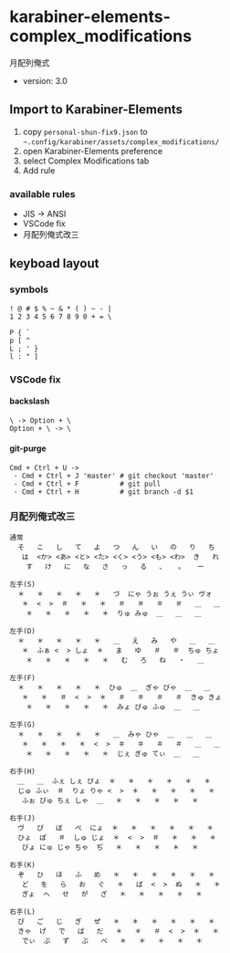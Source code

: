 # karabiner-elements-complex_modifications

月配列俺式

- version: 3.0

## Import to Karabiner-Elements

1. copy `personal-shun-fix9.json` to `~.config/karabiner/assets/complex_modifications/`
1. open Karabiner-Elements preference
1. select Complex Modifications tab
1. Add rule

### available rules

- JIS -> ANSI
- VSCode fix
- 月配列俺式改三


## keyboad layout

### symbols

```
! @ # $ % ~ & * ( ) ~ - |
1 2 3 4 5 6 7 8 9 0 + = \

P { `
p [ ^
L ; ' }
l : " ]
```

### VSCode fix

#### backslash

```
\ -> Option + \
Option + \ -> \
```

#### git-purge

```
Cmd + Ctrl + U ->
 - Cmd + Ctrl + J 'master' # git checkout 'master'
 - Cmd + Ctrl + F          # git pull
 - Cmd + Ctrl + H          # git branch -d $1
```

### 月配列俺式改三

```
通常
  そ   こ   し   て   よ   つ   ん   い   の   り   ち
   は  <か> <あ> <と> <た> <く> <う> <も> <わ>  き   れ
    す   け   に   な   さ   っ   る   、   。   ー

左手(S)
  ＊   ＊   ＊   ＊   ＊   づ  にゃ うぉ うぇ うぃ ヴォ
   ＊  <  >  ＃   ＊   ＊   ＃   ＃   ＃   ＃   ＿   ＿
    ＊   ＊   ＊   ＊   ＊  りゅ みゅ  ＿   ＿   ＿

左手(D)
  ＊   ＊   ＊   ＊   ＊   ＿   え   み   や   ＿   ＿
   ＊  ふぁ <  > しょ  ＊   ま   ゆ   ＃   ＃  ちゅ ちょ
    ＊   ＊   ＊   ＊   ＊   む   ろ   ね   ・   ＿

左手(F)
  ＊   ＊   ＊   ＊   ＊  ひゅ  ＿  ぎゃ びゃ  ＿   ＿
   ＊   ＊   ＃  <  >  ＊   ＃   ＃   ＃   ＃  きゅ きょ
    ＊   ＊   ＊   ＊   ＊  みょ ぴゅ ふゅ  ＿   ＿

左手(G)
  ＊   ＊   ＊   ＊   ＊   ＿  みゃ ひゃ  ＿   ＿   ＿
   ＊   ＊   ＊   ＊  <  >  ＃   ＃   ＃   ＃   ＿   ＿
    ＊   ＊   ＊   ＊   ＊  じぇ ぎゅ てぃ  ＿   ＿

右手(H)
  ＿   ＿  ふぇ しぇ ぴょ  ＊   ＊   ＊   ＊   ＊   ＊
  じゅ ふぃ  ＃  りょ りゃ <  >  ＊   ＊   ＊   ＊   ＊
   ふぉ びゅ ちぇ しゃ  ＿   ＊   ＊   ＊   ＊   ＊

右手(J)
  ヴ   ぴ   ぼ   ぺ  にょ  ＊   ＊   ＊   ＊   ＊   ＊
  ひょ  ぽ   ＃  しゅ じょ  ＊  <  >  ＃   ＊   ＊   ＊
   びょ にゅ じゃ ちゃ  ぢ   ＊   ＊   ＊   ＊   ＊

右手(K)
  ぞ   ひ   ほ   ふ   め   ＊   ＊   ＊   ＊   ＊   ＊
   ど   を   ら   お   ぐ   ＊   ぱ  <  >  ぬ   ＊   ＊
   ぎょ  へ   せ   が   ざ   ＊   ＊   ＊   ＊   ＊

右手(L)
  び   ご   じ   ぎ   ぜ   ＊   ＊   ＊   ＊   ＊   ＊
  きゃ  げ   で   ば   だ   ＊   ＊   ＃  <  >  ＊   ＊
   でぃ  ぷ   ず   ぶ   べ   ＊   ＊   ＊   ＊   ＊
```
